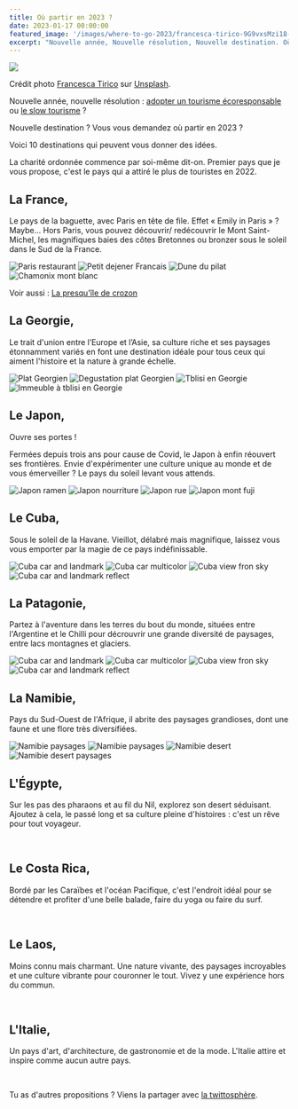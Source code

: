 ```yaml
---
title: Où partir en 2023 ?
date: 2023-01-17 00:00:00
featured_image: '/images/where-to-go-2023/francesca-tirico-9G9vxsMzi18-unsplash.jpg'
excerpt: "Nouvelle année, Nouvelle résolution, Nouvelle destination. Où partir en 2023 voici 10 destinations qui peuvent vous donner des idées."
---
```


![](/images/where-to-go-2023/francesca-tirico-9G9vxsMzi18-unsplash.jpg)

Crédit photo <a href="https://unsplash.com/@fra99?utm_source=unsplash&utm_medium=referral&utm_content=creditCopyText">Francesca Tirico</a> sur <a href="https://unsplash.com/photos/9G9vxsMzi18?utm_source=unsplash&utm_medium=referral&utm_content=creditCopyText">Unsplash</a>.

Nouvelle année, nouvelle résolution : [adopter un tourisme écoresponsable](/tourisme-ecoresponsable) ou [le slow tourisme](/slow-travel-slow-tourisme) ?

Nouvelle destination ? Vous vous demandez où partir en 2023 ? 

Voici 10 destinations qui peuvent vous donner des idées.


La charité ordonnée commence par soi-même dit-on. Premier pays que je vous propose, c'est le pays qui a attiré le plus de touristes en 2022. 

## La France,
Le pays de la baguette, avec Paris en tête de file. 
Effet « Emily in Paris » ? Maybe... 
Hors Paris, vous pouvez découvrir/ redécouvrir le Mont Saint-Michel, les magnifiques baies des côtes Bretonnes ou bronzer sous le soleil dans le Sud de la France.
  
<div class="gallery" data-columns="2">
    <img src="/images/where-to-go-2023/celine-ylmz-KG8FHrHID20-unsplash.jpg" alt="Paris restaurant">
    <img src="/images/where-to-go-2023/corinne-kutz-DMLCealpXrM-unsplash.jpg" alt="Petit dejener Francais">
    <img src="/images/where-to-go-2023/mister-olsen-2CPLjlurnzs-unsplash.jpg" alt="Dune du pilat">
    <img src="/images/where-to-go-2023/tom-podmore-OmIMYsumWJQ-unsplash.jpg" alt="Chamonix mont blanc">
</div>

Voir aussi : [La presqu'île de crozon](/la-presquile-de-crozon-dans-le-breizh)

## La Georgie,
Le trait d'union entre l’Europe et l’Asie, sa culture riche et ses paysages étonnamment variés en font une destination idéale pour tous ceux qui aiment l'histoire et la nature à grande échelle.

<div class="gallery" data-columns="2">
    <img src="/images/where-to-go-2023/sahand-hoseini-R2H4asDtjvY-unsplash.jpg" alt="Plat Georgien">
    <img src="/images/where-to-go-2023/sahand-hoseini-WLj_deC_iYM-unsplash.jpg" alt="Degustation plat Georgien">
    <img src="/images/where-to-go-2023/mostafa-meraji-2ecwDWtKJNc-unsplash.jpg" alt="Tblisi en Georgie">
    <img src="/images/where-to-go-2023/mostafa-meraji-DFT3KssiI6U-unsplash.jpg" alt="Immeuble à tblisi en Georgie">
</div>

## Le Japon,
Ouvre ses portes ! 

Fermées depuis trois ans pour cause de Covid, le Japon à enfin réouvert ses frontières. 
Envie d'expérimenter une culture unique au monde et de vous émerveiller ? Le pays du soleil levant vous attends.

<div class="gallery" data-columns="2">
    <img src="/images/where-to-go-2023/mgg-vitchakorn-zXNC_lBBVGE-unsplash.jpg" alt="Japon ramen">
    <img src="/images/where-to-go-2023/mgg-vitchakorn-16uhRJI96Yw-unsplash.jpg" alt="Japon nourriture">
    <img src="/images/where-to-go-2023/duncan-lewis-_iS8zogaLcg-unsplash.jpg" alt="Japon rue">
    <img src="/images/where-to-go-2023/matthieu-gouiffes-vs4QsiiA0dg-unsplash.jpg" alt="Japon mont fuji">
</div>

## Le Cuba, 
Sous le soleil de la Havane. 
Vieillot, délabré mais magnifique, laissez vous vous emporter par la magie de ce pays indéfinissable.

<div class="gallery" data-columns="2">
    <img src="/images/where-to-go-2023/florian-wehde-BDoHXtpZjN8-unsplash.jpg" alt="Cuba car and landmark">
    <img src="/images/where-to-go-2023/tiago-claro-RwqrGomMCAk-unsplash.jpg" alt="Cuba car multicolor">
    <img src="/images/where-to-go-2023/tiago-claro-v0Aiibob-Q8-unsplash.jpg" alt="Cuba view fron sky">
    <img src="/images/where-to-go-2023/tiago-claro-oi-4ZMgBSbA-unsplash.jpg" alt="Cuba car and landmark reflect">
</div>


## La Patagonie,
Partez à l'aventure dans les terres du bout du monde, situées entre l'Argentine et le Chilli pour décrouvrir une grande diversité de paysages, entre lacs montagnes et glaciers. 

<div class="gallery" data-columns="2">
    <img src="/images/where-to-go-2023/karla-robinson-wVZpS0r23pU-unsplash.jpg" alt="Cuba car and landmark">
    <img src="/images/where-to-go-2023/nicole-giampietro-cblzcdLgSls-unsplash.jpg" alt="Cuba car multicolor">
    <img src="/images/where-to-go-2023/hans-jurgen-weinhardt-xjB_efKoX1E-unsplash.jpg" alt="Cuba view fron sky">
    <img src="/images/where-to-go-2023/jonas-ducker-SN5tt-oozVI-unsplash.jpg" alt="Cuba car and landmark reflect">
</div>

## La Namibie,
Pays du Sud-Ouest de l'Afrique, il abrite des paysages grandioses, dont une faune et une flore très diversifiées.

<div class="gallery" data-columns="2">
    <img src="/images/where-to-go-2023/alan-j-hendry-idWZldBFQ8U-unsplash.jpg" alt="Namibie paysages">
    <img src="/images/where-to-go-2023/ashim-d-silva-S2Q5mdOrrVc-unsplash.jpg" alt="Namibie paysages">
    <img src="/images/where-to-go-2023/andrew-liu-MTtKC7YK1EE-unsplash.jpg" alt="Namibie desert">
    <img src="/images/where-to-go-2023/grant-durr-3tIEf0DTmRQ-unsplash.jpg" alt="Namibie desert paysages">
</div>

## L'Égypte,
Sur les pas des pharaons et au fil du Nil, explorez son desert séduisant. 
Ajoutez à cela, le passé long et sa culture pleine d'histoires : c'est un rêve pour tout voyageur.

<div class="gallery" data-columns="2">
    <img src="/images/where-to-go-2023/sandro-gautier-zr5XphbVS3k-unsplash.jpg" alt="">
    <img src="/images/where-to-go-2023/mhmd-sedky-4u_NwZCnwuY-unsplash.jpg" alt="">
    <img src="/images/where-to-go-2023/omar-adel-fJKMxGgJuHk-unsplash.jpg" alt="">
    <img src="/images/where-to-go-2023/yousef-salhamoud-bQiWflOon_Q-unsplash.jpg" alt="">
</div>

## Le Costa Rica,
Bordé par les Caraïbes et l'océan Pacifique, c'est l'endroit idéal pour se détendre et profiter d'une belle balade, faire du yoga ou faire du surf.

<div class="gallery" data-columns="2">
    <img src="/images/where-to-go-2023/fabian-marin-zuniga-wzEQqi-nQPk-unsplash.jpg" alt="">
    <img src="/images/where-to-go-2023/alexander-aguero-gBYjeZlOW6E-unsplash.jpg" alt="">
    <img src="/images/where-to-go-2023/samuel-charron-7C7jwyZnVlg-unsplash.jpg" alt="">
    <img src="/images/where-to-go-2023/berti-benbanaste-tCSWxjURbng-unsplash.jpg" alt="">
</div>

## Le Laos,
Moins connu mais charmant. 
Une nature vivante, des paysages incroyables et une culture vibrante pour couronner le tout. 
Vivez y une expérience hors du commun.

<div class="gallery" data-columns="2">
    <img src="/images/where-to-go-2023/swapnil-kulkarni-Ciifa9kOsn8-unsplash.jpg" alt="">
    <img src="/images/where-to-go-2023/joule-benjarat-AvlRdQsLzbE-unsplash.jpg" alt="">
    <img src="/images/where-to-go-2023/mon-jester-P4zf1I8NZkM-unsplash.jpg" alt="">
    <img src="/images/where-to-go-2023/peter-burdon-4h2xmY48biY-unsplash.jpg" alt="">
</div>

## L'Italie,
Un pays d'art, d'architecture, de gastronomie et de la mode. 
L'Italie attire et inspire comme aucun autre pays.

<div class="gallery" data-columns="2">
    <img src="/images/where-to-go-2023/romain-chollet-3bdXRhUdYtw-unsplash.jpg" alt="">
    <img src="/images/where-to-go-2023/marty-h81VxGXP5Eg-unsplash.jpg" alt="">
    <img src="/images/where-to-go-2023/carole-hachet-IDsXwW0PVJc-unsplash.jpg" alt="">
    <img src="/images/where-to-go-2023/antoine-fabre-OdWrprxw1oQ-unsplash.jpg" alt="">
</div>


Tu as d'autres propositions ? Viens la partager avec [la twittosphère](https://mobile.twitter.com/search?q=journaldunvoyageur.fr/2023-01-10-ou-partir-en-2023). 
